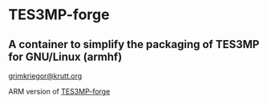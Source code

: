 # TES3MP-forge

## A container to simplify the packaging of TES3MP for GNU/Linux (armhf)

<grimkriegor@krutt.org>

ARM version of [TES3MP-forge](https://github.com/grimkriegor/TES3MP-forge)
